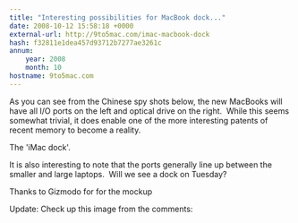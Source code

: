 ```yaml
---
title: "Interesting possibilities for MacBook dock..."
date: 2008-10-12 15:58:18 +0000
external-url: http://9to5mac.com/imac-macbook-dock
hash: f32811e1dea457d93712b7277ae3261c
annum:
    year: 2008
    month: 10
hostname: 9to5mac.com
---
```



As you can see from the Chinese spy shots below, the new MacBooks will have all I/O ports on the left and optical drive on the right.  While this seems somewhat trivial, it does enable one of the more interesting patents of recent memory to become a reality. 

The 'iMac dock'.  

It is also interesting to note that the ports generally line up between the smaller and large laptops.  Will we see a dock on Tuesday?   



Thanks to Gizmodo for for the mockup

Update: Check up this image from the comments:



          

